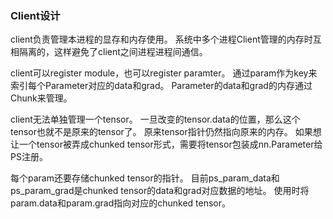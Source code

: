### Client设计
client负责管理本进程的显存和内存使用。
系统中多个进程Client管理的内存时互相隔离的，这样避免了client之间进程进程间通信。

client可以register module，也可以register paramter。
通过param作为key来索引每个Parameter对应的data和grad。
Parameter的data和grad的内存通过Chunk来管理。

client无法单独管理一个tensor。
一旦改变的tensor.data的位置，那么这个tensor也就不是原来的tensor了。
原来tensor指针仍然指向原来的内存。
如果想让一个tensor被弄成chunked tensor形式，需要将tensor包装成nn.Parameter给PS注册。

每个param还要存储chunked tensor的指针。
目前ps_param_data和ps_param_grad是chunked tensor的data和grad对应数据的地址。
使用时将param.data和param.grad指向对应的chunked tensor。
